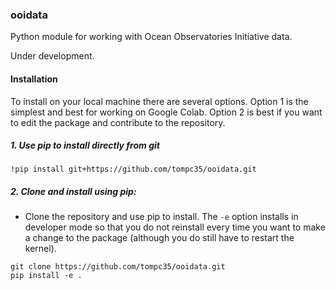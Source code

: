 ### ooidata

Python module for working with Ocean Observatories Initiative data.

Under development.

#### Installation

To install on your local machine there are several options. Option 1 is the simplest and best for working on Google Colab. Option 2 is best if you want to edit the package and contribute to the repository.

##### 1. Use pip to install directly from git

```
!pip install git+https://github.com/tompc35/ooidata.git
```

##### 2. Clone and install using pip:

* Clone the repository and use pip to install. The `-e` option installs in developer mode so that you do not reinstall every time you want to make a change to the package (although you do still have to restart the kernel).
```
git clone https://github.com/tompc35/ooidata.git
pip install -e .
```
